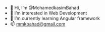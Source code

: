 - 👋 Hi, I’m @MohamedkasimBahad
- 👀 I’m interested in Web Development 
- 🌱 I’m currently learning Angular framework 
- 📫 mmkbahad@gmail.com

<!---
MohamedkasimBahad/MohamedkasimBahad is a ✨ special ✨ repository because its `README.md` (this file) appears on your GitHub profile.
You can click the Preview link to take a look at your changes.
--->
